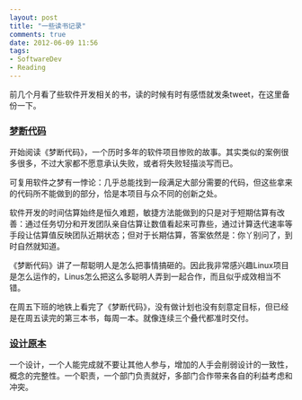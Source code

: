 ```yaml
---
layout: post
title: "一些读书记录"
comments: true
date: 2012-06-09 11:56
tags:
- SoftwareDev
- Reading
---
```

前几个月看了些软件开发相关的书，读的时候有时有感悟就发条tweet，在这里备份一下。  

###  [梦断代码](http://book.douban.com/subject/6526454/)

开始阅读《梦断代码》，一个历时多年的软件项目惨败的故事。其实类似的案例很多很多，不过大家都不愿意承认失败，或者将失败轻描淡写而已。

可复用软件之梦有一悖论：几乎总能找到一段满足大部分需要的代码，但这些拿来的代码所不能做到的部分，恰是本项目与众不同的创新之处。

软件开发的时间估算始终是恒久难题，敏捷方法能做到的只是对于短期估算有改善：通过任务切分和开发团队亲自估算让数值看起来可靠些，通过计算迭代速率等手段让估算值反映团队近期状态；但对于长期估算，答案依然是：你丫别问了，到时自然就知道。

《梦断代码》讲了一帮聪明人是怎么把事情搞砸的。因此我非常感兴趣Linux项目是怎么运作的，Linus怎么把这么多聪明人弄到一起合作，而且似乎成效相当不错。

在周五下班的地铁上看完了《梦断代码》，没有做计划也没有刻意定目标，但已经是在周五读完的第三本书，每周一本。就像连续三个叠代都准时交付。

###  [设计原本](http://book.douban.com/subject/5406042/)

一个设计，一个人能完成就不要让其他人参与，增加的人手会削弱设计的一致性，概念的完整性。一个职责，一个部门负责就好，多部门合作带来各自的利益考虑和冲突。

